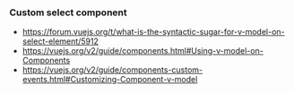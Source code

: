 ### Custom select component

* https://forum.vuejs.org/t/what-is-the-syntactic-sugar-for-v-model-on-select-element/5912
* https://vuejs.org/v2/guide/components.html#Using-v-model-on-Components
* https://vuejs.org/v2/guide/components-custom-events.html#Customizing-Component-v-model
